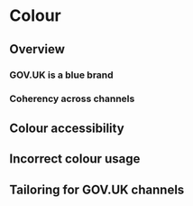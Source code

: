 # Colour

## Overview

### GOV.UK is a blue brand

### Coherency across channels

## Colour accessibility

## Incorrect colour usage

## Tailoring for GOV.UK channels
